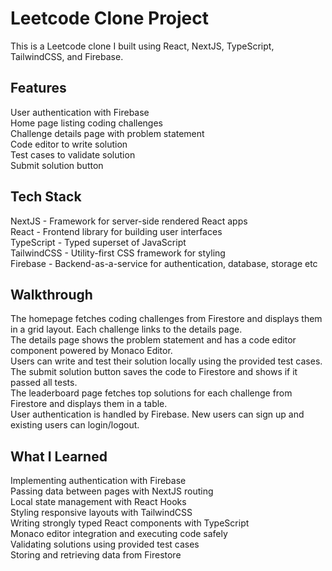 # Leetcode Clone Project
This is a Leetcode clone I built using React, NextJS, TypeScript, TailwindCSS, and Firebase.

## Features
User authentication with Firebase <br>
Home page listing coding challenges <br>
Challenge details page with problem statement<br>
Code editor to write solution<br>
Test cases to validate solution<br>
Submit solution button<br>

## Tech Stack<br>
NextJS - Framework for server-side rendered React apps<br>
React - Frontend library for building user interfaces<br>
TypeScript - Typed superset of JavaScript<br>
TailwindCSS - Utility-first CSS framework for styling<br>
Firebase - Backend-as-a-service for authentication, database, storage etc<br>
## Walkthrough
The homepage fetches coding challenges from Firestore and displays them in a grid layout. Each challenge links to the details page.<br>
The details page shows the problem statement and has a code editor component powered by Monaco Editor.<br>
Users can write and test their solution locally using the provided test cases.
The submit solution button saves the code to Firestore and shows if it passed all tests.<br>
The leaderboard page fetches top solutions for each challenge from Firestore and displays them in a table.<br>
User authentication is handled by Firebase. New users can sign up and existing users can login/logout.<br>
## What I Learned
Implementing authentication with Firebase<br>
Passing data between pages with NextJS routing<br>
Local state management with React Hooks<br>
Styling responsive layouts with TailwindCSS<br>
Writing strongly typed React components with TypeScript<br>
Monaco editor integration and executing code safely<br>
Validating solutions using provided test cases<br>
Storing and retrieving data from Firestore<br>